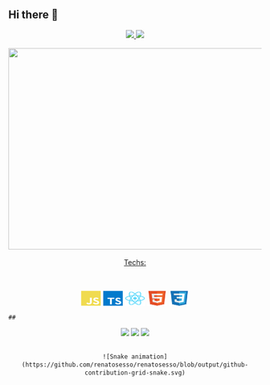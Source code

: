 ## Hi there 👋
  <div align="center">
    <a href="https://github.com/renatosesso">
    <img height="150em" src="https://github-readme-stats.vercel.app/api?username=renatosesso&show_icons=true&theme=onedark&include_all_commits=true&count_private=true"/>
    <img height="150em" src="https://github-readme-stats.vercel.app/api/top-langs/?username=renatosesso&layout=compact&langs_count=16&theme=onedark"/>
  </div>
  
  <div align="center">    
    <br>
      <a href="https://github.com/renatosesso/renatosesso/header.svg">
        <img src="header.svg" width="800" height="400">
        <p id="text" class="text">Techs: </p>
        <div class="bar"></div>
      </a>
    <br>
  </div>

  
  
  <div align="center" style="display: inline_block"><br>
    <img align="center" alt="Renato-Js" height="30" width="40" src="https://raw.githubusercontent.com/devicons/devicon/master/icons/javascript/javascript-plain.svg">
    <img align="center" alt="Renato-Ts" height="30" width="40" src="https://raw.githubusercontent.com/devicons/devicon/master/icons/typescript/typescript-plain.svg">
    <img align="center" alt="Renato-React" height="30" width="40" src="https://raw.githubusercontent.com/devicons/devicon/master/icons/react/react-original.svg">
    <img align="center" alt="Renato-HTML" height="30" width="40" src="https://raw.githubusercontent.com/devicons/devicon/master/icons/html5/html5-original.svg">
    <img align="center" alt="Renato-CSS" height="30" width="40" src="https://raw.githubusercontent.com/devicons/devicon/master/icons/css3/css3-original.svg">  
  </div>

    ##

  <div align="center"> 
    <a href="https://instagram.com/renatosesso" target="_blank"><img src="https://img.shields.io/badge/-Instagram-%23E4405F?style=for-the-badge&logo=instagram&logoColor=white" target="_blank" color="black"></a>
    <a href = "mailto:renatohenriquesesso@hotmail.com"><img src="https://img.shields.io/badge/-Gmail-%23333?style=for-the-badge&logo=gmail&logoColor=white" target="_blank"></a>
    <a href="https://www.linkedin.com/in/renato-henrique-silva-41ba2477" target="_blank"><img src="https://img.shields.io/badge/-LinkedIn-%230077B5?style=for-the-badge&logo=linkedin&logoColor=white" target="_blank"></a>

   ##

    ![Snake animation](https://github.com/renatosesso/renatosesso/blob/output/github-contribution-grid-snake.svg)

  </div>

